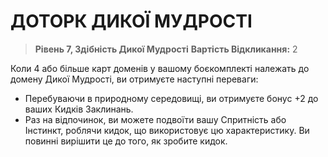 ﻿# ДОТОРК ДИКОЇ МУДРОСТІ

> **Рівень 7, Здібність Дикої Мудрості**
> **Вартість Відкликання:** 2

Коли 4 або більше карт доменів у вашому боєкомплекті належать до домену Дикої Мудрості, ви отримуєте наступні переваги:

- Перебуваючи в природному середовищі, ви отримуєте бонус +2 до ваших Кидків Заклинань.
- Раз на відпочинок, ви можете подвоїти вашу Спритність або Інстинкт, роблячи кидок, що використовує цю характеристику. Ви повинні вирішити це до того, як зробите кидок.